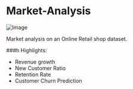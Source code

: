 # Market-Analysis

![Image](https://www.google.com/imgres?imgurl=https%3A%2F%2Fpreviews.123rf.com%2Fimages%2Fkbuntu%2Fkbuntu1208%2Fkbuntu120800032%2F14768879-magnified-illustration-with-the-word-market-analysis-on-white-background-.jpg&imgrefurl=https%3A%2F%2Fwww.123rf.com%2Fphoto_14768879_magnified-illustration-with-the-word-market-analysis-on-white-background-.html&tbnid=8lJWR4uetYabDM&vet=12ahUKEwiA56DU7fPqAhXKs6QKHQhHBxQQMygjegUIARCdAg..i&docid=aPwrmO-z1sl7HM&w=1300&h=975&q=market%20analysis&ved=2ahUKEwiA56DU7fPqAhXKs6QKHQhHBxQQMygjegUIARCdAg)

Market analysis on an Online Retail shop dataset.

###h Highlights:

* Revenue growth
* New Customer Ratio
* Retention Rate
* Customer Churn Prediction
